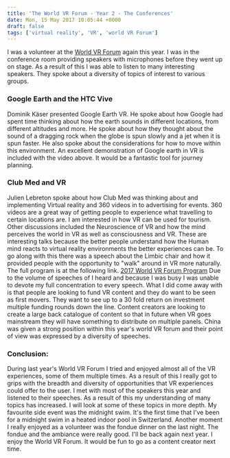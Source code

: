 ```yaml
---
title: 'The World VR Forum - Year 2 - The Conferences'
date: Mon, 15 May 2017 10:05:44 +0000
draft: false
tags: ['virtual reality', 'VR', 'world VR Forum']
---
```


I was a volunteer at the [World VR Forum](https://wvrf17.worldvrforum.com/) again this year. I was in the conference room providing speakers with microphones before they went up on stage. As a result of this I was able to listen to many interesting speakers. They spoke about a diversity of topics of interest to various groups.

### Google Earth and the HTC Vive

Dominik Käser presented Google Earth VR. He spoke about how Google had spent time thinking about how the earth sounds in different locations, from different altitudes and more. He spoke about how they thought about the sound of a dragging rock when the globe is spun slowly and a jet when it is spun faster. He also spoke about the considerations for how to move within this environment. An excellent demonstration of Google earth in VR is included with the video above. It would be a fantastic tool for journey planning.

### Club Med and VR

Julien Lebreton spoke about how Club Med was thinking about and implementing Virtual reality and 360 videos in to advertising for events. 360 videos are a great way of getting people to experience what travelling to certain locations are. I am interested in how VR can be used for tourism.   Other discussions included the Neuroscience of VR and how the mind perceives the world in VR as well as consciousness and VR. These are interesting talks because the better people understand how the Human mind reacts to virtual reality environments the better experiences can be. To go along with this there was a speech about the Limbic chair and how it provided people with the opportunity to "walk" around in VR more naturally. The full program is at the following link. [2017 World VR Forum Program](https://wvrf17.worldvrforum.com/program/) Due to the volume of speeches of I heard and because I was busy I was unable to devote my full concentration to every speech. What I did come away with is that people are looking to fund VR content and they do want to be seen as first movers. They want to see up to a 30 fold return on investment multiple funding rounds down the line. Content creators are looking to create a large back catalogue of content so that in future when VR goes mainstream they will have something to distribute on multiple panels. China was given a strong position within this year's world VR forum and their point of view was expressed by a diversity of speeches.

### Conclusion:

During last year's World VR Forum I tried and enjoyed almost all of the VR experiences, some of them multiple times. As a result of this I really got to grips with the breadth and diversity of opportunities that VR experiences could offer to the user. I met with most of the speakers this year and listened to their speeches. As a result of this my understanding of many topics has increased. I will look at some of these topics in more depth. My favourite side event was the midnight swim. It's the first time that I've been for a midnight swim in a heated indoor pool in Switzerland. Another moment I really enjoyed as a volunteer was the fondue dinner on the last night. The fondue and the ambiance were really good. I'll be back again next year. I enjoy the World VR Forum. It would be fun to go as a content creator next time.